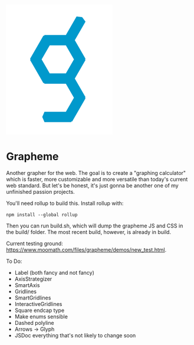 ![grapheme logo](./theory/marketing_theory/grapheme_logo.svg)

# Grapheme
Another grapher for the web. The goal is to create a "graphing calculator" which is faster, more customizable and more versatile than today's current web standard. But let's be honest, it's just gonna be another one of my unfinished passion projects.

You'll need rollup to build this. Install rollup with:

```
npm install --global rollup
```

Then you can run build.sh, which will dump the grapheme JS and CSS in the build/ folder. The most recent build, however, is already in build.

Current testing ground: https://www.moomath.com/files/grapheme/demos/new_test.html.


To Do:

- Label (both fancy and not fancy)
- AxisStrategizer
- SmartAxis
- Gridlines
- SmartGridlines
- InteractiveGridlines
- Square endcap type
- Make enums sensible
- Dashed polyline
- Arrows -> Glyph
- JSDoc everything that's not likely to change soon
